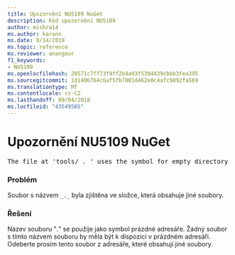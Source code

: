 ```yaml
---
title: Upozornění NU5109 NuGet
description: Kód upozornění NU5109
author: mishra14
ms.author: karann
ms.date: 8/14/2018
ms.topic: reference
ms.reviewer: anangaur
f1_keywords:
- NU5109
ms.openlocfilehash: 20571c7ff73f9ff2b4a93f5394439cbbb3fea395
ms.sourcegitcommit: 1d1406764c6af5fb7801d462e0c4afc9092fa569
ms.translationtype: MT
ms.contentlocale: cs-CZ
ms.lasthandoff: 09/04/2018
ms.locfileid: "43549505"
---
```

# <a name="nuget-warning-nu5109"></a>Upozornění NU5109 NuGet
<pre>The file at 'tools/_._' uses the symbol for empty directory '_._', but it is present in a directory that contains other files. Please remove this file from directories that contain other files.</pre>

### <a name="issue"></a>Problém

Soubor s názvem `_._` byla zjištěna ve složce, která obsahuje jiné soubory.


### <a name="solution"></a>Řešení

 Název souboru "_._" se použije jako symbol prázdné adresáře. Žádný soubor s tímto názvem souboru by měla být k dispozici v prázdném adresáři. Odeberte prosím tento soubor z adresáře, které obsahují jiné soubory.

